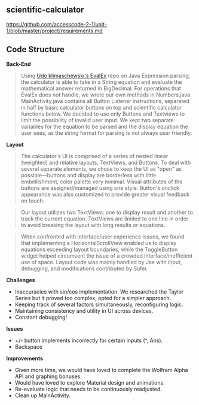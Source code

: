 ## scientific-calculator
https://github.com/accesscode-2-1/unit-1/blob/master/project/requirements.md

## Code Structure

**Back-End**
> Using [Udo klimaschewski's EvalEx](https://github.com/uklimaschewski/EvalEx) repo on Java Expression parsing, the calculator is able to take in a String equation and evaluate the mathematical answer returned in BigDecimal. For operations that EvalEx does not handle, we wrote our own methods in Numbers.java. MainActivity.java contains all Button Listener instructions, separated in half by basic calculator buttons on top and scientific calculator functions below. We decided to use only Buttons and Textviews to limit the possibility of invalid user input. We kept two separate variables for the equation to be parsed and the display equation the user sees, as the string format for parsing is not always user friendly. 

**Layout**
> The calculator's UI is comprised of a series of nested linear (weighted) and relative layouts, TextViews, and Buttons. To deal with several separate elements, we chose to keep the UI as "open" as possible—buttons and display are borderless with little embellishment, color palette very minimal. Visual attributes of the buttons are assigned/managed using one style. Button's onclick appearance was also customized to provide greater visual feedback on touch.

> Our layout utilizes two TextViews: one to display result and another to track the current equation. TextViews are limited to one line in order to avoid breaking the layout with long results or equations.

> When confronted with interface/user experience issues, we found that implementing a HorizontalScrollView enabled us to display equations exceeding layout boundaries, while the ToggleButton widget helped circumvent the issue of a crowded interface/inefficient use of space. Layout code was mainly handled by Jae with input, debugging, and modifications contributed by Sufei.

**Challenges**
* Inaccuracies with sin/cos implementation. We researched the Taylor Series but it proved too complex, opted for a simpler approach.
* Keeping track of several factors simultaneously, reconfiguring logic.
* Maintaining consistency and utility in UI across devices.
* Constant debugging!

**Issues**
* +/- button implements incorrectly for certain inputs (^, Ans).
* Backspace

**Improvements**
* Given more time, we would have loved to complete the Wolfram Alpha API and graphing bonuses.
* Would have loved to explore Material design and animations.
* Re-evaluate logic that needs to be continuously readjusted.
* Clean up MainActivity.

